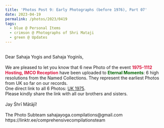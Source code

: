 ```yaml
---
title: 'Photos Post 9: Early Photographs (before 1976), Part 07'
date: 2023-04-19
permalink: /photos/2023/0419
tags:
  - blue @ Personal Items
  - crimson @ Photographs of Shri Mataji
  - green @ Updates
---
```


<p>
<br>
Dear Sahaja Yogis and Sahaja Yoginīs,<br>
<br>
We are pleased to let you know that 6 new Photo of the event <font color="Crimson"><b>1975-1112 Hosting, IMCO Reception</b></font> have been uploaded to <font color="DarkGreen"><b>Eternal Moments</b></font>: 6 high resolutions from the Named Collections. They represent the earliest Photos from UK so far on our records.<br>
One direct link to all 6 Photos: <a href=https://eternalmoments.smugmug.com/Countries/UK/1975/"> UK 1975</a>.<br>
Please kindly share the link with all our brothers and sisters.<br>

<br>
Jay Śhrī Mātājī!<br>
<br>
The Photo Subteam
sahajayoga.compilations@gmail.com<br>
https://linktr.ee/comprehensivecompilationsteam<br>
</p>